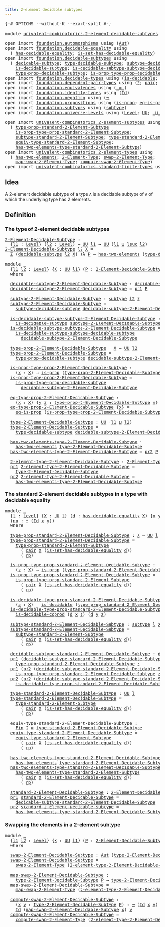 ```yaml
---
title: 2-element decidable subtypes
---
```


<pre class="Agda"><a id="54" class="Symbol">{-#</a> <a id="58" class="Keyword">OPTIONS</a> <a id="66" class="Pragma">--without-K</a> <a id="78" class="Pragma">--exact-split</a> <a id="92" class="Symbol">#-}</a>

<a id="97" class="Keyword">module</a> <a id="104" href="univalent-combinatorics.2-element-decidable-subtypes.html" class="Module">univalent-combinatorics.2-element-decidable-subtypes</a> <a id="157" class="Keyword">where</a>

<a id="164" class="Keyword">open</a> <a id="169" class="Keyword">import</a> <a id="176" href="foundation.automorphisms.html" class="Module">foundation.automorphisms</a> <a id="201" class="Keyword">using</a> <a id="207" class="Symbol">(</a><a id="208" href="foundation.automorphisms.html#1210" class="Function">Aut</a><a id="211" class="Symbol">)</a>
<a id="213" class="Keyword">open</a> <a id="218" class="Keyword">import</a> <a id="225" href="foundation.decidable-equality.html" class="Module">foundation.decidable-equality</a> <a id="255" class="Keyword">using</a>
  <a id="263" class="Symbol">(</a> <a id="265" href="foundation.decidable-equality.html#1785" class="Function">has-decidable-equality</a><a id="287" class="Symbol">;</a> <a id="289" href="foundation.decidable-equality.html#6960" class="Function">is-set-has-decidable-equality</a><a id="318" class="Symbol">)</a>
<a id="320" class="Keyword">open</a> <a id="325" class="Keyword">import</a> <a id="332" href="foundation.decidable-subtypes.html" class="Module">foundation.decidable-subtypes</a> <a id="362" class="Keyword">using</a>
  <a id="370" class="Symbol">(</a> <a id="372" href="foundation.decidable-subtypes.html#857" class="Function">decidable-subtype</a><a id="389" class="Symbol">;</a> <a id="391" href="foundation.decidable-subtypes.html#1756" class="Function">type-decidable-subtype</a><a id="413" class="Symbol">;</a> <a id="415" href="foundation.decidable-subtypes.html#1123" class="Function">subtype-decidable-subtype</a><a id="440" class="Symbol">;</a>
    <a id="446" href="foundation.decidable-subtypes.html#701" class="Function">is-decidable-subtype</a><a id="466" class="Symbol">;</a> <a id="468" href="foundation.decidable-subtypes.html#1225" class="Function">is-decidable-subtype-subtype-decidable-subtype</a><a id="514" class="Symbol">;</a>
    <a id="520" href="foundation.decidable-subtypes.html#1424" class="Function">type-prop-decidable-subtype</a><a id="547" class="Symbol">;</a> <a id="549" href="foundation.decidable-subtypes.html#1527" class="Function">is-prop-type-prop-decidable-subtype</a><a id="584" class="Symbol">)</a>
<a id="586" class="Keyword">open</a> <a id="591" class="Keyword">import</a> <a id="598" href="foundation.decidable-types.html" class="Module">foundation.decidable-types</a> <a id="625" class="Keyword">using</a> <a id="631" class="Symbol">(</a><a id="632" href="foundation.decidable-types.html#1828" class="Function">is-decidable</a><a id="644" class="Symbol">;</a> <a id="646" href="foundation.decidable-types.html#3367" class="Function">is-decidable-coprod</a><a id="665" class="Symbol">)</a>
<a id="667" class="Keyword">open</a> <a id="672" class="Keyword">import</a> <a id="679" href="foundation.dependent-pair-types.html" class="Module">foundation.dependent-pair-types</a> <a id="711" class="Keyword">using</a> <a id="717" class="Symbol">(</a><a id="718" href="foundation-core.dependent-pair-types.html#502" class="Record">Σ</a><a id="719" class="Symbol">;</a> <a id="721" href="foundation-core.dependent-pair-types.html#575" class="InductiveConstructor">pair</a><a id="725" class="Symbol">;</a> <a id="727" href="foundation-core.dependent-pair-types.html#592" class="Field">pr1</a><a id="730" class="Symbol">;</a> <a id="732" href="foundation-core.dependent-pair-types.html#604" class="Field">pr2</a><a id="735" class="Symbol">)</a>
<a id="737" class="Keyword">open</a> <a id="742" class="Keyword">import</a> <a id="749" href="foundation.equivalences.html" class="Module">foundation.equivalences</a> <a id="773" class="Keyword">using</a> <a id="779" class="Symbol">(</a><a id="780" href="foundation-core.equivalences.html#1607" class="Function Operator">_≃_</a><a id="783" class="Symbol">)</a>
<a id="785" class="Keyword">open</a> <a id="790" class="Keyword">import</a> <a id="797" href="foundation.identity-types.html" class="Module">foundation.identity-types</a> <a id="823" class="Keyword">using</a> <a id="829" class="Symbol">(</a><a id="830" href="foundation-core.identity-types.html#641" class="Datatype">Id</a><a id="832" class="Symbol">)</a>
<a id="834" class="Keyword">open</a> <a id="839" class="Keyword">import</a> <a id="846" href="foundation.negation.html" class="Module">foundation.negation</a> <a id="866" class="Keyword">using</a> <a id="872" class="Symbol">(</a><a id="873" href="foundation-core.negation.html#452" class="Function">¬</a><a id="874" class="Symbol">)</a>
<a id="876" class="Keyword">open</a> <a id="881" class="Keyword">import</a> <a id="888" href="foundation.propositions.html" class="Module">foundation.propositions</a> <a id="912" class="Keyword">using</a> <a id="918" class="Symbol">(</a><a id="919" href="foundation-core.propositions.html#1246" class="Function">is-prop</a><a id="926" class="Symbol">;</a> <a id="928" href="foundation-core.propositions.html#2649" class="Function">eq-is-prop</a><a id="938" class="Symbol">)</a>
<a id="940" class="Keyword">open</a> <a id="945" class="Keyword">import</a> <a id="952" href="foundation.subtypes.html" class="Module">foundation.subtypes</a> <a id="972" class="Keyword">using</a> <a id="978" class="Symbol">(</a><a id="979" href="foundation-core.subtypes.html#1998" class="Function">subtype</a><a id="986" class="Symbol">)</a>
<a id="988" class="Keyword">open</a> <a id="993" class="Keyword">import</a> <a id="1000" href="foundation.universe-levels.html" class="Module">foundation.universe-levels</a> <a id="1027" class="Keyword">using</a> <a id="1033" class="Symbol">(</a><a id="1034" href="Agda.Primitive.html#597" class="Postulate">Level</a><a id="1039" class="Symbol">;</a> <a id="1041" href="foundation-core.universe-levels.html#222" class="Primitive">UU</a><a id="1043" class="Symbol">;</a> <a id="1045" href="Agda.Primitive.html#810" class="Primitive Operator">_⊔_</a><a id="1048" class="Symbol">;</a> <a id="1050" href="Agda.Primitive.html#780" class="Primitive">lsuc</a><a id="1054" class="Symbol">)</a>

<a id="1057" class="Keyword">open</a> <a id="1062" class="Keyword">import</a> <a id="1069" href="univalent-combinatorics.2-element-subtypes.html" class="Module">univalent-combinatorics.2-element-subtypes</a> <a id="1112" class="Keyword">using</a>
  <a id="1120" class="Symbol">(</a> <a id="1122" href="univalent-combinatorics.2-element-subtypes.html#3229" class="Function">type-prop-standard-2-Element-Subtype</a><a id="1158" class="Symbol">;</a>
    <a id="1164" href="univalent-combinatorics.2-element-subtypes.html#3357" class="Function">is-prop-type-prop-standard-2-Element-Subtype</a><a id="1208" class="Symbol">;</a>
    <a id="1214" href="univalent-combinatorics.2-element-subtypes.html#3643" class="Function">subtype-standard-2-Element-Subtype</a><a id="1248" class="Symbol">;</a> <a id="1250" href="univalent-combinatorics.2-element-subtypes.html#3894" class="Function">type-standard-2-Element-Subtype</a><a id="1281" class="Symbol">;</a>
    <a id="1287" href="univalent-combinatorics.2-element-subtypes.html#4024" class="Function">equiv-type-standard-2-Element-Subtype</a><a id="1324" class="Symbol">;</a>
    <a id="1330" href="univalent-combinatorics.2-element-subtypes.html#4425" class="Function">has-two-elements-type-standard-2-Element-Subtype</a><a id="1378" class="Symbol">)</a>
<a id="1380" class="Keyword">open</a> <a id="1385" class="Keyword">import</a> <a id="1392" href="univalent-combinatorics.2-element-types.html" class="Module">univalent-combinatorics.2-element-types</a> <a id="1432" class="Keyword">using</a>
  <a id="1440" class="Symbol">(</a> <a id="1442" href="univalent-combinatorics.2-element-types.html#4358" class="Function">has-two-elements</a><a id="1458" class="Symbol">;</a> <a id="1460" href="univalent-combinatorics.2-element-types.html#4693" class="Function">2-Element-Type</a><a id="1474" class="Symbol">;</a> <a id="1476" href="univalent-combinatorics.2-element-types.html#20429" class="Function">swap-2-Element-Type</a><a id="1495" class="Symbol">;</a>
    <a id="1501" href="univalent-combinatorics.2-element-types.html#20670" class="Function">map-swap-2-Element-Type</a><a id="1524" class="Symbol">;</a> <a id="1526" href="univalent-combinatorics.2-element-types.html#21430" class="Function">compute-swap-2-Element-Type</a><a id="1553" class="Symbol">)</a>
<a id="1555" class="Keyword">open</a> <a id="1560" class="Keyword">import</a> <a id="1567" href="univalent-combinatorics.standard-finite-types.html" class="Module">univalent-combinatorics.standard-finite-types</a> <a id="1613" class="Keyword">using</a> <a id="1619" class="Symbol">(</a><a id="1620" href="univalent-combinatorics.standard-finite-types.html#2085" class="Function">Fin</a><a id="1623" class="Symbol">)</a>
</pre>
## Idea

A 2-element decidable subtype of a type `A` is a decidable subtype of `A` of which the underlying type has 2 elements.

## Definition

### The type of 2-element decidable subtypes

<pre class="Agda"><a id="2-Element-Decidable-Subtype"></a><a id="1828" href="univalent-combinatorics.2-element-decidable-subtypes.html#1828" class="Function">2-Element-Decidable-Subtype</a> <a id="1856" class="Symbol">:</a>
  <a id="1860" class="Symbol">{</a><a id="1861" href="univalent-combinatorics.2-element-decidable-subtypes.html#1861" class="Bound">l1</a> <a id="1864" class="Symbol">:</a> <a id="1866" href="Agda.Primitive.html#597" class="Postulate">Level</a><a id="1871" class="Symbol">}</a> <a id="1873" class="Symbol">(</a><a id="1874" href="univalent-combinatorics.2-element-decidable-subtypes.html#1874" class="Bound">l2</a> <a id="1877" class="Symbol">:</a> <a id="1879" href="Agda.Primitive.html#597" class="Postulate">Level</a><a id="1884" class="Symbol">)</a> <a id="1886" class="Symbol">→</a> <a id="1888" href="foundation-core.universe-levels.html#222" class="Primitive">UU</a> <a id="1891" href="univalent-combinatorics.2-element-decidable-subtypes.html#1861" class="Bound">l1</a> <a id="1894" class="Symbol">→</a> <a id="1896" href="foundation-core.universe-levels.html#222" class="Primitive">UU</a> <a id="1899" class="Symbol">(</a><a id="1900" href="univalent-combinatorics.2-element-decidable-subtypes.html#1861" class="Bound">l1</a> <a id="1903" href="Agda.Primitive.html#810" class="Primitive Operator">⊔</a> <a id="1905" href="Agda.Primitive.html#780" class="Primitive">lsuc</a> <a id="1910" href="univalent-combinatorics.2-element-decidable-subtypes.html#1874" class="Bound">l2</a><a id="1912" class="Symbol">)</a>
<a id="1914" href="univalent-combinatorics.2-element-decidable-subtypes.html#1828" class="Function">2-Element-Decidable-Subtype</a> <a id="1942" href="univalent-combinatorics.2-element-decidable-subtypes.html#1942" class="Bound">l2</a> <a id="1945" href="univalent-combinatorics.2-element-decidable-subtypes.html#1945" class="Bound">X</a> <a id="1947" class="Symbol">=</a>
  <a id="1951" href="foundation-core.dependent-pair-types.html#502" class="Record">Σ</a> <a id="1953" class="Symbol">(</a><a id="1954" href="foundation.decidable-subtypes.html#857" class="Function">decidable-subtype</a> <a id="1972" href="univalent-combinatorics.2-element-decidable-subtypes.html#1942" class="Bound">l2</a> <a id="1975" href="univalent-combinatorics.2-element-decidable-subtypes.html#1945" class="Bound">X</a><a id="1976" class="Symbol">)</a> <a id="1978" class="Symbol">(λ</a> <a id="1981" href="univalent-combinatorics.2-element-decidable-subtypes.html#1981" class="Bound">P</a> <a id="1983" class="Symbol">→</a> <a id="1985" href="univalent-combinatorics.2-element-types.html#4358" class="Function">has-two-elements</a> <a id="2002" class="Symbol">(</a><a id="2003" href="foundation.decidable-subtypes.html#1756" class="Function">type-decidable-subtype</a> <a id="2026" href="univalent-combinatorics.2-element-decidable-subtypes.html#1981" class="Bound">P</a><a id="2027" class="Symbol">))</a>

<a id="2031" class="Keyword">module</a> <a id="2038" href="univalent-combinatorics.2-element-decidable-subtypes.html#2038" class="Module">_</a>
  <a id="2042" class="Symbol">{</a><a id="2043" href="univalent-combinatorics.2-element-decidable-subtypes.html#2043" class="Bound">l1</a> <a id="2046" href="univalent-combinatorics.2-element-decidable-subtypes.html#2046" class="Bound">l2</a> <a id="2049" class="Symbol">:</a> <a id="2051" href="Agda.Primitive.html#597" class="Postulate">Level</a><a id="2056" class="Symbol">}</a> <a id="2058" class="Symbol">{</a><a id="2059" href="univalent-combinatorics.2-element-decidable-subtypes.html#2059" class="Bound">X</a> <a id="2061" class="Symbol">:</a> <a id="2063" href="foundation-core.universe-levels.html#222" class="Primitive">UU</a> <a id="2066" href="univalent-combinatorics.2-element-decidable-subtypes.html#2043" class="Bound">l1</a><a id="2068" class="Symbol">}</a> <a id="2070" class="Symbol">(</a><a id="2071" href="univalent-combinatorics.2-element-decidable-subtypes.html#2071" class="Bound">P</a> <a id="2073" class="Symbol">:</a> <a id="2075" href="univalent-combinatorics.2-element-decidable-subtypes.html#1828" class="Function">2-Element-Decidable-Subtype</a> <a id="2103" href="univalent-combinatorics.2-element-decidable-subtypes.html#2046" class="Bound">l2</a> <a id="2106" href="univalent-combinatorics.2-element-decidable-subtypes.html#2059" class="Bound">X</a><a id="2107" class="Symbol">)</a>
  <a id="2111" class="Keyword">where</a>
  
  <a id="2122" href="univalent-combinatorics.2-element-decidable-subtypes.html#2122" class="Function">decidable-subtype-2-Element-Decidable-Subtype</a> <a id="2168" class="Symbol">:</a> <a id="2170" href="foundation.decidable-subtypes.html#857" class="Function">decidable-subtype</a> <a id="2188" href="univalent-combinatorics.2-element-decidable-subtypes.html#2046" class="Bound">l2</a> <a id="2191" href="univalent-combinatorics.2-element-decidable-subtypes.html#2059" class="Bound">X</a>
  <a id="2195" href="univalent-combinatorics.2-element-decidable-subtypes.html#2122" class="Function">decidable-subtype-2-Element-Decidable-Subtype</a> <a id="2241" class="Symbol">=</a> <a id="2243" href="foundation-core.dependent-pair-types.html#592" class="Field">pr1</a> <a id="2247" href="univalent-combinatorics.2-element-decidable-subtypes.html#2071" class="Bound">P</a>

  <a id="2252" href="univalent-combinatorics.2-element-decidable-subtypes.html#2252" class="Function">subtype-2-Element-Decidable-Subtype</a> <a id="2288" class="Symbol">:</a> <a id="2290" href="foundation-core.subtypes.html#1998" class="Function">subtype</a> <a id="2298" href="univalent-combinatorics.2-element-decidable-subtypes.html#2046" class="Bound">l2</a> <a id="2301" href="univalent-combinatorics.2-element-decidable-subtypes.html#2059" class="Bound">X</a>
  <a id="2305" href="univalent-combinatorics.2-element-decidable-subtypes.html#2252" class="Function">subtype-2-Element-Decidable-Subtype</a> <a id="2341" class="Symbol">=</a>
    <a id="2347" href="foundation.decidable-subtypes.html#1123" class="Function">subtype-decidable-subtype</a> <a id="2373" href="univalent-combinatorics.2-element-decidable-subtypes.html#2122" class="Function">decidable-subtype-2-Element-Decidable-Subtype</a>

  <a id="2422" href="univalent-combinatorics.2-element-decidable-subtypes.html#2422" class="Function">is-decidable-subtype-subtype-2-Element-Decidable-Subtype</a> <a id="2479" class="Symbol">:</a>
    <a id="2485" href="foundation.decidable-subtypes.html#701" class="Function">is-decidable-subtype</a> <a id="2506" href="univalent-combinatorics.2-element-decidable-subtypes.html#2252" class="Function">subtype-2-Element-Decidable-Subtype</a>
  <a id="2544" href="univalent-combinatorics.2-element-decidable-subtypes.html#2422" class="Function">is-decidable-subtype-subtype-2-Element-Decidable-Subtype</a> <a id="2601" class="Symbol">=</a>
    <a id="2607" href="foundation.decidable-subtypes.html#1225" class="Function">is-decidable-subtype-subtype-decidable-subtype</a>
      <a id="2660" href="univalent-combinatorics.2-element-decidable-subtypes.html#2122" class="Function">decidable-subtype-2-Element-Decidable-Subtype</a>

  <a id="2709" href="univalent-combinatorics.2-element-decidable-subtypes.html#2709" class="Function">type-prop-2-Element-Decidable-Subtype</a> <a id="2747" class="Symbol">:</a> <a id="2749" href="univalent-combinatorics.2-element-decidable-subtypes.html#2059" class="Bound">X</a> <a id="2751" class="Symbol">→</a> <a id="2753" href="foundation-core.universe-levels.html#222" class="Primitive">UU</a> <a id="2756" href="univalent-combinatorics.2-element-decidable-subtypes.html#2046" class="Bound">l2</a>
  <a id="2761" href="univalent-combinatorics.2-element-decidable-subtypes.html#2709" class="Function">type-prop-2-Element-Decidable-Subtype</a> <a id="2799" class="Symbol">=</a>
    <a id="2805" href="foundation.decidable-subtypes.html#1424" class="Function">type-prop-decidable-subtype</a> <a id="2833" href="univalent-combinatorics.2-element-decidable-subtypes.html#2122" class="Function">decidable-subtype-2-Element-Decidable-Subtype</a>

  <a id="2882" href="univalent-combinatorics.2-element-decidable-subtypes.html#2882" class="Function">is-prop-type-prop-2-Element-Decidable-Subtype</a> <a id="2928" class="Symbol">:</a>
    <a id="2934" class="Symbol">(</a><a id="2935" href="univalent-combinatorics.2-element-decidable-subtypes.html#2935" class="Bound">x</a> <a id="2937" class="Symbol">:</a> <a id="2939" href="univalent-combinatorics.2-element-decidable-subtypes.html#2059" class="Bound">X</a><a id="2940" class="Symbol">)</a> <a id="2942" class="Symbol">→</a> <a id="2944" href="foundation-core.propositions.html#1246" class="Function">is-prop</a> <a id="2952" class="Symbol">(</a><a id="2953" href="univalent-combinatorics.2-element-decidable-subtypes.html#2709" class="Function">type-prop-2-Element-Decidable-Subtype</a> <a id="2991" href="univalent-combinatorics.2-element-decidable-subtypes.html#2935" class="Bound">x</a><a id="2992" class="Symbol">)</a>
  <a id="2996" href="univalent-combinatorics.2-element-decidable-subtypes.html#2882" class="Function">is-prop-type-prop-2-Element-Decidable-Subtype</a> <a id="3042" class="Symbol">=</a>
    <a id="3048" href="foundation.decidable-subtypes.html#1527" class="Function">is-prop-type-prop-decidable-subtype</a>
      <a id="3090" href="univalent-combinatorics.2-element-decidable-subtypes.html#2122" class="Function">decidable-subtype-2-Element-Decidable-Subtype</a>

  <a id="3139" href="univalent-combinatorics.2-element-decidable-subtypes.html#3139" class="Function">eq-type-prop-2-Element-Decidable-Subtype</a> <a id="3180" class="Symbol">:</a>
    <a id="3186" class="Symbol">{</a><a id="3187" href="univalent-combinatorics.2-element-decidable-subtypes.html#3187" class="Bound">x</a> <a id="3189" class="Symbol">:</a> <a id="3191" href="univalent-combinatorics.2-element-decidable-subtypes.html#2059" class="Bound">X</a><a id="3192" class="Symbol">}</a> <a id="3194" class="Symbol">{</a><a id="3195" href="univalent-combinatorics.2-element-decidable-subtypes.html#3195" class="Bound">y</a> <a id="3197" href="univalent-combinatorics.2-element-decidable-subtypes.html#3197" class="Bound">z</a> <a id="3199" class="Symbol">:</a> <a id="3201" href="univalent-combinatorics.2-element-decidable-subtypes.html#2709" class="Function">type-prop-2-Element-Decidable-Subtype</a> <a id="3239" href="univalent-combinatorics.2-element-decidable-subtypes.html#3187" class="Bound">x</a><a id="3240" class="Symbol">}</a> <a id="3242" class="Symbol">→</a> <a id="3244" href="foundation-core.identity-types.html#641" class="Datatype">Id</a> <a id="3247" href="univalent-combinatorics.2-element-decidable-subtypes.html#3195" class="Bound">y</a> <a id="3249" href="univalent-combinatorics.2-element-decidable-subtypes.html#3197" class="Bound">z</a>
  <a id="3253" href="univalent-combinatorics.2-element-decidable-subtypes.html#3139" class="Function">eq-type-prop-2-Element-Decidable-Subtype</a> <a id="3294" class="Symbol">{</a><a id="3295" href="univalent-combinatorics.2-element-decidable-subtypes.html#3295" class="Bound">x</a><a id="3296" class="Symbol">}</a> <a id="3298" class="Symbol">=</a>
    <a id="3304" href="foundation-core.propositions.html#2649" class="Function">eq-is-prop</a> <a id="3315" class="Symbol">(</a><a id="3316" href="univalent-combinatorics.2-element-decidable-subtypes.html#2882" class="Function">is-prop-type-prop-2-Element-Decidable-Subtype</a> <a id="3362" href="univalent-combinatorics.2-element-decidable-subtypes.html#3295" class="Bound">x</a><a id="3363" class="Symbol">)</a>
      
  <a id="3374" href="univalent-combinatorics.2-element-decidable-subtypes.html#3374" class="Function">type-2-Element-Decidable-Subtype</a> <a id="3407" class="Symbol">:</a> <a id="3409" href="foundation-core.universe-levels.html#222" class="Primitive">UU</a> <a id="3412" class="Symbol">(</a><a id="3413" href="univalent-combinatorics.2-element-decidable-subtypes.html#2043" class="Bound">l1</a> <a id="3416" href="Agda.Primitive.html#810" class="Primitive Operator">⊔</a> <a id="3418" href="univalent-combinatorics.2-element-decidable-subtypes.html#2046" class="Bound">l2</a><a id="3420" class="Symbol">)</a>
  <a id="3424" href="univalent-combinatorics.2-element-decidable-subtypes.html#3374" class="Function">type-2-Element-Decidable-Subtype</a> <a id="3457" class="Symbol">=</a>
    <a id="3463" href="foundation.decidable-subtypes.html#1756" class="Function">type-decidable-subtype</a> <a id="3486" href="univalent-combinatorics.2-element-decidable-subtypes.html#2122" class="Function">decidable-subtype-2-Element-Decidable-Subtype</a>

  <a id="3535" href="univalent-combinatorics.2-element-decidable-subtypes.html#3535" class="Function">has-two-elements-type-2-Element-Decidable-Subtype</a> <a id="3585" class="Symbol">:</a>
    <a id="3591" href="univalent-combinatorics.2-element-types.html#4358" class="Function">has-two-elements</a> <a id="3608" href="univalent-combinatorics.2-element-decidable-subtypes.html#3374" class="Function">type-2-Element-Decidable-Subtype</a>
  <a id="3643" href="univalent-combinatorics.2-element-decidable-subtypes.html#3535" class="Function">has-two-elements-type-2-Element-Decidable-Subtype</a> <a id="3693" class="Symbol">=</a> <a id="3695" href="foundation-core.dependent-pair-types.html#604" class="Field">pr2</a> <a id="3699" href="univalent-combinatorics.2-element-decidable-subtypes.html#2071" class="Bound">P</a>

  <a id="3704" href="univalent-combinatorics.2-element-decidable-subtypes.html#3704" class="Function">2-element-type-2-Element-Decidable-Subtype</a> <a id="3747" class="Symbol">:</a> <a id="3749" href="univalent-combinatorics.2-element-types.html#4693" class="Function">2-Element-Type</a> <a id="3764" class="Symbol">(</a><a id="3765" href="univalent-combinatorics.2-element-decidable-subtypes.html#2043" class="Bound">l1</a> <a id="3768" href="Agda.Primitive.html#810" class="Primitive Operator">⊔</a> <a id="3770" href="univalent-combinatorics.2-element-decidable-subtypes.html#2046" class="Bound">l2</a><a id="3772" class="Symbol">)</a>
  <a id="3776" href="foundation-core.dependent-pair-types.html#592" class="Field">pr1</a> <a id="3780" href="univalent-combinatorics.2-element-decidable-subtypes.html#3704" class="Function">2-element-type-2-Element-Decidable-Subtype</a> <a id="3823" class="Symbol">=</a>
    <a id="3829" href="univalent-combinatorics.2-element-decidable-subtypes.html#3374" class="Function">type-2-Element-Decidable-Subtype</a>
  <a id="3864" href="foundation-core.dependent-pair-types.html#604" class="Field">pr2</a> <a id="3868" href="univalent-combinatorics.2-element-decidable-subtypes.html#3704" class="Function">2-element-type-2-Element-Decidable-Subtype</a> <a id="3911" class="Symbol">=</a>
    <a id="3917" href="univalent-combinatorics.2-element-decidable-subtypes.html#3535" class="Function">has-two-elements-type-2-Element-Decidable-Subtype</a>
</pre>
### The standard 2-element decidable subtypes in a type with decidable equality

<pre class="Agda"><a id="4061" class="Keyword">module</a> <a id="4068" href="univalent-combinatorics.2-element-decidable-subtypes.html#4068" class="Module">_</a>
  <a id="4072" class="Symbol">{</a><a id="4073" href="univalent-combinatorics.2-element-decidable-subtypes.html#4073" class="Bound">l</a> <a id="4075" class="Symbol">:</a> <a id="4077" href="Agda.Primitive.html#597" class="Postulate">Level</a><a id="4082" class="Symbol">}</a> <a id="4084" class="Symbol">{</a><a id="4085" href="univalent-combinatorics.2-element-decidable-subtypes.html#4085" class="Bound">X</a> <a id="4087" class="Symbol">:</a> <a id="4089" href="foundation-core.universe-levels.html#222" class="Primitive">UU</a> <a id="4092" href="univalent-combinatorics.2-element-decidable-subtypes.html#4073" class="Bound">l</a><a id="4093" class="Symbol">}</a> <a id="4095" class="Symbol">(</a><a id="4096" href="univalent-combinatorics.2-element-decidable-subtypes.html#4096" class="Bound">d</a> <a id="4098" class="Symbol">:</a> <a id="4100" href="foundation.decidable-equality.html#1785" class="Function">has-decidable-equality</a> <a id="4123" href="univalent-combinatorics.2-element-decidable-subtypes.html#4085" class="Bound">X</a><a id="4124" class="Symbol">)</a> <a id="4126" class="Symbol">{</a><a id="4127" href="univalent-combinatorics.2-element-decidable-subtypes.html#4127" class="Bound">x</a> <a id="4129" href="univalent-combinatorics.2-element-decidable-subtypes.html#4129" class="Bound">y</a> <a id="4131" class="Symbol">:</a> <a id="4133" href="univalent-combinatorics.2-element-decidable-subtypes.html#4085" class="Bound">X</a><a id="4134" class="Symbol">}</a>
  <a id="4138" class="Symbol">(</a><a id="4139" href="univalent-combinatorics.2-element-decidable-subtypes.html#4139" class="Bound">np</a> <a id="4142" class="Symbol">:</a> <a id="4144" href="foundation-core.negation.html#452" class="Function">¬</a> <a id="4146" class="Symbol">(</a><a id="4147" href="foundation-core.identity-types.html#641" class="Datatype">Id</a> <a id="4150" href="univalent-combinatorics.2-element-decidable-subtypes.html#4127" class="Bound">x</a> <a id="4152" href="univalent-combinatorics.2-element-decidable-subtypes.html#4129" class="Bound">y</a><a id="4153" class="Symbol">))</a>
  <a id="4158" class="Keyword">where</a>

  <a id="4167" href="univalent-combinatorics.2-element-decidable-subtypes.html#4167" class="Function">type-prop-standard-2-Element-Decidable-Subtype</a> <a id="4214" class="Symbol">:</a> <a id="4216" href="univalent-combinatorics.2-element-decidable-subtypes.html#4085" class="Bound">X</a> <a id="4218" class="Symbol">→</a> <a id="4220" href="foundation-core.universe-levels.html#222" class="Primitive">UU</a> <a id="4223" href="univalent-combinatorics.2-element-decidable-subtypes.html#4073" class="Bound">l</a>
  <a id="4227" href="univalent-combinatorics.2-element-decidable-subtypes.html#4167" class="Function">type-prop-standard-2-Element-Decidable-Subtype</a> <a id="4274" class="Symbol">=</a>
    <a id="4280" href="univalent-combinatorics.2-element-subtypes.html#3229" class="Function">type-prop-standard-2-Element-Subtype</a>
      <a id="4323" class="Symbol">(</a> <a id="4325" href="foundation-core.dependent-pair-types.html#575" class="InductiveConstructor">pair</a> <a id="4330" href="univalent-combinatorics.2-element-decidable-subtypes.html#4085" class="Bound">X</a> <a id="4332" class="Symbol">(</a><a id="4333" href="foundation.decidable-equality.html#6960" class="Function">is-set-has-decidable-equality</a> <a id="4363" href="univalent-combinatorics.2-element-decidable-subtypes.html#4096" class="Bound">d</a><a id="4364" class="Symbol">))</a>
      <a id="4373" class="Symbol">(</a> <a id="4375" href="univalent-combinatorics.2-element-decidable-subtypes.html#4139" class="Bound">np</a><a id="4377" class="Symbol">)</a>

  <a id="4382" href="univalent-combinatorics.2-element-decidable-subtypes.html#4382" class="Function">is-prop-type-prop-standard-2-Element-Decidable-Subtype</a> <a id="4437" class="Symbol">:</a>
    <a id="4443" class="Symbol">(</a><a id="4444" href="univalent-combinatorics.2-element-decidable-subtypes.html#4444" class="Bound">z</a> <a id="4446" class="Symbol">:</a> <a id="4448" href="univalent-combinatorics.2-element-decidable-subtypes.html#4085" class="Bound">X</a><a id="4449" class="Symbol">)</a> <a id="4451" class="Symbol">→</a> <a id="4453" href="foundation-core.propositions.html#1246" class="Function">is-prop</a> <a id="4461" class="Symbol">(</a><a id="4462" href="univalent-combinatorics.2-element-decidable-subtypes.html#4167" class="Function">type-prop-standard-2-Element-Decidable-Subtype</a> <a id="4509" href="univalent-combinatorics.2-element-decidable-subtypes.html#4444" class="Bound">z</a><a id="4510" class="Symbol">)</a>
  <a id="4514" href="univalent-combinatorics.2-element-decidable-subtypes.html#4382" class="Function">is-prop-type-prop-standard-2-Element-Decidable-Subtype</a> <a id="4569" class="Symbol">=</a>
    <a id="4575" href="univalent-combinatorics.2-element-subtypes.html#3357" class="Function">is-prop-type-prop-standard-2-Element-Subtype</a>
      <a id="4626" class="Symbol">(</a> <a id="4628" href="foundation-core.dependent-pair-types.html#575" class="InductiveConstructor">pair</a> <a id="4633" href="univalent-combinatorics.2-element-decidable-subtypes.html#4085" class="Bound">X</a> <a id="4635" class="Symbol">(</a><a id="4636" href="foundation.decidable-equality.html#6960" class="Function">is-set-has-decidable-equality</a> <a id="4666" href="univalent-combinatorics.2-element-decidable-subtypes.html#4096" class="Bound">d</a><a id="4667" class="Symbol">))</a>
      <a id="4676" class="Symbol">(</a> <a id="4678" href="univalent-combinatorics.2-element-decidable-subtypes.html#4139" class="Bound">np</a><a id="4680" class="Symbol">)</a>

  <a id="4685" href="univalent-combinatorics.2-element-decidable-subtypes.html#4685" class="Function">is-decidable-type-prop-standard-2-Element-Decidable-Subtype</a> <a id="4745" class="Symbol">:</a>
    <a id="4751" class="Symbol">(</a><a id="4752" href="univalent-combinatorics.2-element-decidable-subtypes.html#4752" class="Bound">z</a> <a id="4754" class="Symbol">:</a> <a id="4756" href="univalent-combinatorics.2-element-decidable-subtypes.html#4085" class="Bound">X</a><a id="4757" class="Symbol">)</a> <a id="4759" class="Symbol">→</a> <a id="4761" href="foundation.decidable-types.html#1828" class="Function">is-decidable</a> <a id="4774" class="Symbol">(</a><a id="4775" href="univalent-combinatorics.2-element-decidable-subtypes.html#4167" class="Function">type-prop-standard-2-Element-Decidable-Subtype</a> <a id="4822" href="univalent-combinatorics.2-element-decidable-subtypes.html#4752" class="Bound">z</a><a id="4823" class="Symbol">)</a>
  <a id="4827" href="univalent-combinatorics.2-element-decidable-subtypes.html#4685" class="Function">is-decidable-type-prop-standard-2-Element-Decidable-Subtype</a> <a id="4887" href="univalent-combinatorics.2-element-decidable-subtypes.html#4887" class="Bound">z</a> <a id="4889" class="Symbol">=</a>
    <a id="4895" href="foundation.decidable-types.html#3367" class="Function">is-decidable-coprod</a> <a id="4915" class="Symbol">(</a><a id="4916" href="univalent-combinatorics.2-element-decidable-subtypes.html#4096" class="Bound">d</a> <a id="4918" href="univalent-combinatorics.2-element-decidable-subtypes.html#4127" class="Bound">x</a> <a id="4920" href="univalent-combinatorics.2-element-decidable-subtypes.html#4887" class="Bound">z</a><a id="4921" class="Symbol">)</a> <a id="4923" class="Symbol">(</a><a id="4924" href="univalent-combinatorics.2-element-decidable-subtypes.html#4096" class="Bound">d</a> <a id="4926" href="univalent-combinatorics.2-element-decidable-subtypes.html#4129" class="Bound">y</a> <a id="4928" href="univalent-combinatorics.2-element-decidable-subtypes.html#4887" class="Bound">z</a><a id="4929" class="Symbol">)</a>

  <a id="4934" href="univalent-combinatorics.2-element-decidable-subtypes.html#4934" class="Function">subtype-standard-2-Element-Decidable-Subtype</a> <a id="4979" class="Symbol">:</a> <a id="4981" href="foundation-core.subtypes.html#1998" class="Function">subtype</a> <a id="4989" href="univalent-combinatorics.2-element-decidable-subtypes.html#4073" class="Bound">l</a> <a id="4991" href="univalent-combinatorics.2-element-decidable-subtypes.html#4085" class="Bound">X</a>
  <a id="4995" href="univalent-combinatorics.2-element-decidable-subtypes.html#4934" class="Function">subtype-standard-2-Element-Decidable-Subtype</a> <a id="5040" class="Symbol">=</a>
    <a id="5046" href="univalent-combinatorics.2-element-subtypes.html#3643" class="Function">subtype-standard-2-Element-Subtype</a>
      <a id="5087" class="Symbol">(</a> <a id="5089" href="foundation-core.dependent-pair-types.html#575" class="InductiveConstructor">pair</a> <a id="5094" href="univalent-combinatorics.2-element-decidable-subtypes.html#4085" class="Bound">X</a> <a id="5096" class="Symbol">(</a><a id="5097" href="foundation.decidable-equality.html#6960" class="Function">is-set-has-decidable-equality</a> <a id="5127" href="univalent-combinatorics.2-element-decidable-subtypes.html#4096" class="Bound">d</a><a id="5128" class="Symbol">))</a>
      <a id="5137" class="Symbol">(</a> <a id="5139" href="univalent-combinatorics.2-element-decidable-subtypes.html#4139" class="Bound">np</a><a id="5141" class="Symbol">)</a>
      
  <a id="5152" href="univalent-combinatorics.2-element-decidable-subtypes.html#5152" class="Function">decidable-subtype-standard-2-Element-Decidable-Subtype</a> <a id="5207" class="Symbol">:</a> <a id="5209" href="foundation.decidable-subtypes.html#857" class="Function">decidable-subtype</a> <a id="5227" href="univalent-combinatorics.2-element-decidable-subtypes.html#4073" class="Bound">l</a> <a id="5229" href="univalent-combinatorics.2-element-decidable-subtypes.html#4085" class="Bound">X</a>
  <a id="5233" href="foundation-core.dependent-pair-types.html#592" class="Field">pr1</a> <a id="5237" class="Symbol">(</a><a id="5238" href="univalent-combinatorics.2-element-decidable-subtypes.html#5152" class="Function">decidable-subtype-standard-2-Element-Decidable-Subtype</a> <a id="5293" href="univalent-combinatorics.2-element-decidable-subtypes.html#5293" class="Bound">z</a><a id="5294" class="Symbol">)</a> <a id="5296" class="Symbol">=</a>
    <a id="5302" href="univalent-combinatorics.2-element-decidable-subtypes.html#4167" class="Function">type-prop-standard-2-Element-Decidable-Subtype</a> <a id="5349" href="univalent-combinatorics.2-element-decidable-subtypes.html#5293" class="Bound">z</a>
  <a id="5353" href="foundation-core.dependent-pair-types.html#592" class="Field">pr1</a> <a id="5357" class="Symbol">(</a><a id="5358" href="foundation-core.dependent-pair-types.html#604" class="Field">pr2</a> <a id="5362" class="Symbol">(</a><a id="5363" href="univalent-combinatorics.2-element-decidable-subtypes.html#5152" class="Function">decidable-subtype-standard-2-Element-Decidable-Subtype</a> <a id="5418" href="univalent-combinatorics.2-element-decidable-subtypes.html#5418" class="Bound">z</a><a id="5419" class="Symbol">))</a> <a id="5422" class="Symbol">=</a>
    <a id="5428" href="univalent-combinatorics.2-element-decidable-subtypes.html#4382" class="Function">is-prop-type-prop-standard-2-Element-Decidable-Subtype</a> <a id="5483" href="univalent-combinatorics.2-element-decidable-subtypes.html#5418" class="Bound">z</a>
  <a id="5487" href="foundation-core.dependent-pair-types.html#604" class="Field">pr2</a> <a id="5491" class="Symbol">(</a><a id="5492" href="foundation-core.dependent-pair-types.html#604" class="Field">pr2</a> <a id="5496" class="Symbol">(</a><a id="5497" href="univalent-combinatorics.2-element-decidable-subtypes.html#5152" class="Function">decidable-subtype-standard-2-Element-Decidable-Subtype</a> <a id="5552" href="univalent-combinatorics.2-element-decidable-subtypes.html#5552" class="Bound">z</a><a id="5553" class="Symbol">))</a> <a id="5556" class="Symbol">=</a>
    <a id="5562" href="univalent-combinatorics.2-element-decidable-subtypes.html#4685" class="Function">is-decidable-type-prop-standard-2-Element-Decidable-Subtype</a> <a id="5622" href="univalent-combinatorics.2-element-decidable-subtypes.html#5552" class="Bound">z</a>

  <a id="5627" href="univalent-combinatorics.2-element-decidable-subtypes.html#5627" class="Function">type-standard-2-Element-Decidable-Subtype</a> <a id="5669" class="Symbol">:</a> <a id="5671" href="foundation-core.universe-levels.html#222" class="Primitive">UU</a> <a id="5674" href="univalent-combinatorics.2-element-decidable-subtypes.html#4073" class="Bound">l</a>
  <a id="5678" href="univalent-combinatorics.2-element-decidable-subtypes.html#5627" class="Function">type-standard-2-Element-Decidable-Subtype</a> <a id="5720" class="Symbol">=</a>
    <a id="5726" href="univalent-combinatorics.2-element-subtypes.html#3894" class="Function">type-standard-2-Element-Subtype</a>
      <a id="5764" class="Symbol">(</a> <a id="5766" href="foundation-core.dependent-pair-types.html#575" class="InductiveConstructor">pair</a> <a id="5771" href="univalent-combinatorics.2-element-decidable-subtypes.html#4085" class="Bound">X</a> <a id="5773" class="Symbol">(</a><a id="5774" href="foundation.decidable-equality.html#6960" class="Function">is-set-has-decidable-equality</a> <a id="5804" href="univalent-combinatorics.2-element-decidable-subtypes.html#4096" class="Bound">d</a><a id="5805" class="Symbol">))</a>
      <a id="5814" class="Symbol">(</a> <a id="5816" href="univalent-combinatorics.2-element-decidable-subtypes.html#4139" class="Bound">np</a><a id="5818" class="Symbol">)</a>

  <a id="5823" href="univalent-combinatorics.2-element-decidable-subtypes.html#5823" class="Function">equiv-type-standard-2-Element-Decidable-Subtype</a> <a id="5871" class="Symbol">:</a>
    <a id="5877" href="univalent-combinatorics.standard-finite-types.html#2085" class="Function">Fin</a> <a id="5881" class="Number">2</a> <a id="5883" href="foundation-core.equivalences.html#1607" class="Function Operator">≃</a> <a id="5885" href="univalent-combinatorics.2-element-decidable-subtypes.html#5627" class="Function">type-standard-2-Element-Decidable-Subtype</a>
  <a id="5929" href="univalent-combinatorics.2-element-decidable-subtypes.html#5823" class="Function">equiv-type-standard-2-Element-Decidable-Subtype</a> <a id="5977" class="Symbol">=</a>
    <a id="5983" href="univalent-combinatorics.2-element-subtypes.html#4024" class="Function">equiv-type-standard-2-Element-Subtype</a>
      <a id="6027" class="Symbol">(</a> <a id="6029" href="foundation-core.dependent-pair-types.html#575" class="InductiveConstructor">pair</a> <a id="6034" href="univalent-combinatorics.2-element-decidable-subtypes.html#4085" class="Bound">X</a> <a id="6036" class="Symbol">(</a><a id="6037" href="foundation.decidable-equality.html#6960" class="Function">is-set-has-decidable-equality</a> <a id="6067" href="univalent-combinatorics.2-element-decidable-subtypes.html#4096" class="Bound">d</a><a id="6068" class="Symbol">))</a>
      <a id="6077" class="Symbol">(</a> <a id="6079" href="univalent-combinatorics.2-element-decidable-subtypes.html#4139" class="Bound">np</a><a id="6081" class="Symbol">)</a>

  <a id="6086" href="univalent-combinatorics.2-element-decidable-subtypes.html#6086" class="Function">has-two-elements-type-standard-2-Element-Decidable-Subtype</a> <a id="6145" class="Symbol">:</a>
    <a id="6151" href="univalent-combinatorics.2-element-types.html#4358" class="Function">has-two-elements</a> <a id="6168" href="univalent-combinatorics.2-element-decidable-subtypes.html#5627" class="Function">type-standard-2-Element-Decidable-Subtype</a>
  <a id="6212" href="univalent-combinatorics.2-element-decidable-subtypes.html#6086" class="Function">has-two-elements-type-standard-2-Element-Decidable-Subtype</a> <a id="6271" class="Symbol">=</a>
    <a id="6277" href="univalent-combinatorics.2-element-subtypes.html#4425" class="Function">has-two-elements-type-standard-2-Element-Subtype</a>
      <a id="6332" class="Symbol">(</a> <a id="6334" href="foundation-core.dependent-pair-types.html#575" class="InductiveConstructor">pair</a> <a id="6339" href="univalent-combinatorics.2-element-decidable-subtypes.html#4085" class="Bound">X</a> <a id="6341" class="Symbol">(</a><a id="6342" href="foundation.decidable-equality.html#6960" class="Function">is-set-has-decidable-equality</a> <a id="6372" href="univalent-combinatorics.2-element-decidable-subtypes.html#4096" class="Bound">d</a><a id="6373" class="Symbol">))</a>
      <a id="6382" class="Symbol">(</a> <a id="6384" href="univalent-combinatorics.2-element-decidable-subtypes.html#4139" class="Bound">np</a><a id="6386" class="Symbol">)</a>

  <a id="6391" href="univalent-combinatorics.2-element-decidable-subtypes.html#6391" class="Function">standard-2-Element-Decidable-Subtype</a> <a id="6428" class="Symbol">:</a> <a id="6430" href="univalent-combinatorics.2-element-decidable-subtypes.html#1828" class="Function">2-Element-Decidable-Subtype</a> <a id="6458" href="univalent-combinatorics.2-element-decidable-subtypes.html#4073" class="Bound">l</a> <a id="6460" href="univalent-combinatorics.2-element-decidable-subtypes.html#4085" class="Bound">X</a>
  <a id="6464" href="foundation-core.dependent-pair-types.html#592" class="Field">pr1</a> <a id="6468" href="univalent-combinatorics.2-element-decidable-subtypes.html#6391" class="Function">standard-2-Element-Decidable-Subtype</a> <a id="6505" class="Symbol">=</a>
    <a id="6511" href="univalent-combinatorics.2-element-decidable-subtypes.html#5152" class="Function">decidable-subtype-standard-2-Element-Decidable-Subtype</a>
  <a id="6568" href="foundation-core.dependent-pair-types.html#604" class="Field">pr2</a> <a id="6572" href="univalent-combinatorics.2-element-decidable-subtypes.html#6391" class="Function">standard-2-Element-Decidable-Subtype</a> <a id="6609" class="Symbol">=</a>
    <a id="6615" href="univalent-combinatorics.2-element-decidable-subtypes.html#6086" class="Function">has-two-elements-type-standard-2-Element-Decidable-Subtype</a>
</pre>
### Swapping the elements in a 2-element subtype

<pre class="Agda"><a id="6737" class="Keyword">module</a> <a id="6744" href="univalent-combinatorics.2-element-decidable-subtypes.html#6744" class="Module">_</a>
  <a id="6748" class="Symbol">{</a><a id="6749" href="univalent-combinatorics.2-element-decidable-subtypes.html#6749" class="Bound">l1</a> <a id="6752" href="univalent-combinatorics.2-element-decidable-subtypes.html#6752" class="Bound">l2</a> <a id="6755" class="Symbol">:</a> <a id="6757" href="Agda.Primitive.html#597" class="Postulate">Level</a><a id="6762" class="Symbol">}</a> <a id="6764" class="Symbol">{</a><a id="6765" href="univalent-combinatorics.2-element-decidable-subtypes.html#6765" class="Bound">X</a> <a id="6767" class="Symbol">:</a> <a id="6769" href="foundation-core.universe-levels.html#222" class="Primitive">UU</a> <a id="6772" href="univalent-combinatorics.2-element-decidable-subtypes.html#6749" class="Bound">l1</a><a id="6774" class="Symbol">}</a> <a id="6776" class="Symbol">(</a><a id="6777" href="univalent-combinatorics.2-element-decidable-subtypes.html#6777" class="Bound">P</a> <a id="6779" class="Symbol">:</a> <a id="6781" href="univalent-combinatorics.2-element-decidable-subtypes.html#1828" class="Function">2-Element-Decidable-Subtype</a> <a id="6809" href="univalent-combinatorics.2-element-decidable-subtypes.html#6752" class="Bound">l2</a> <a id="6812" href="univalent-combinatorics.2-element-decidable-subtypes.html#6765" class="Bound">X</a><a id="6813" class="Symbol">)</a>
  <a id="6817" class="Keyword">where</a>

  <a id="6826" href="univalent-combinatorics.2-element-decidable-subtypes.html#6826" class="Function">swap-2-Element-Decidable-Subtype</a> <a id="6859" class="Symbol">:</a> <a id="6861" href="foundation.automorphisms.html#1210" class="Function">Aut</a> <a id="6865" class="Symbol">(</a><a id="6866" href="univalent-combinatorics.2-element-decidable-subtypes.html#3374" class="Function">type-2-Element-Decidable-Subtype</a> <a id="6899" href="univalent-combinatorics.2-element-decidable-subtypes.html#6777" class="Bound">P</a><a id="6900" class="Symbol">)</a>
  <a id="6904" href="univalent-combinatorics.2-element-decidable-subtypes.html#6826" class="Function">swap-2-Element-Decidable-Subtype</a> <a id="6937" class="Symbol">=</a>
    <a id="6943" href="univalent-combinatorics.2-element-types.html#20429" class="Function">swap-2-Element-Type</a> <a id="6963" class="Symbol">(</a><a id="6964" href="univalent-combinatorics.2-element-decidable-subtypes.html#3704" class="Function">2-element-type-2-Element-Decidable-Subtype</a> <a id="7007" href="univalent-combinatorics.2-element-decidable-subtypes.html#6777" class="Bound">P</a><a id="7008" class="Symbol">)</a>

  <a id="7013" href="univalent-combinatorics.2-element-decidable-subtypes.html#7013" class="Function">map-swap-2-Element-Decidable-Subtype</a> <a id="7050" class="Symbol">:</a>
    <a id="7056" href="univalent-combinatorics.2-element-decidable-subtypes.html#3374" class="Function">type-2-Element-Decidable-Subtype</a> <a id="7089" href="univalent-combinatorics.2-element-decidable-subtypes.html#6777" class="Bound">P</a> <a id="7091" class="Symbol">→</a> <a id="7093" href="univalent-combinatorics.2-element-decidable-subtypes.html#3374" class="Function">type-2-Element-Decidable-Subtype</a> <a id="7126" href="univalent-combinatorics.2-element-decidable-subtypes.html#6777" class="Bound">P</a>
  <a id="7130" href="univalent-combinatorics.2-element-decidable-subtypes.html#7013" class="Function">map-swap-2-Element-Decidable-Subtype</a> <a id="7167" class="Symbol">=</a>
    <a id="7173" href="univalent-combinatorics.2-element-types.html#20670" class="Function">map-swap-2-Element-Type</a> <a id="7197" class="Symbol">(</a><a id="7198" href="univalent-combinatorics.2-element-decidable-subtypes.html#3704" class="Function">2-element-type-2-Element-Decidable-Subtype</a> <a id="7241" href="univalent-combinatorics.2-element-decidable-subtypes.html#6777" class="Bound">P</a><a id="7242" class="Symbol">)</a>

  <a id="7247" href="univalent-combinatorics.2-element-decidable-subtypes.html#7247" class="Function">compute-swap-2-Element-Decidable-Subtype</a> <a id="7288" class="Symbol">:</a>
    <a id="7294" class="Symbol">(</a><a id="7295" href="univalent-combinatorics.2-element-decidable-subtypes.html#7295" class="Bound">x</a> <a id="7297" href="univalent-combinatorics.2-element-decidable-subtypes.html#7297" class="Bound">y</a> <a id="7299" class="Symbol">:</a> <a id="7301" href="univalent-combinatorics.2-element-decidable-subtypes.html#3374" class="Function">type-2-Element-Decidable-Subtype</a> <a id="7334" href="univalent-combinatorics.2-element-decidable-subtypes.html#6777" class="Bound">P</a><a id="7335" class="Symbol">)</a> <a id="7337" class="Symbol">→</a> <a id="7339" href="foundation-core.negation.html#452" class="Function">¬</a> <a id="7341" class="Symbol">(</a><a id="7342" href="foundation-core.identity-types.html#641" class="Datatype">Id</a> <a id="7345" href="univalent-combinatorics.2-element-decidable-subtypes.html#7295" class="Bound">x</a> <a id="7347" href="univalent-combinatorics.2-element-decidable-subtypes.html#7297" class="Bound">y</a><a id="7348" class="Symbol">)</a> <a id="7350" class="Symbol">→</a>
    <a id="7356" href="foundation-core.identity-types.html#641" class="Datatype">Id</a> <a id="7359" class="Symbol">(</a><a id="7360" href="univalent-combinatorics.2-element-decidable-subtypes.html#7013" class="Function">map-swap-2-Element-Decidable-Subtype</a> <a id="7397" href="univalent-combinatorics.2-element-decidable-subtypes.html#7295" class="Bound">x</a><a id="7398" class="Symbol">)</a> <a id="7400" href="univalent-combinatorics.2-element-decidable-subtypes.html#7297" class="Bound">y</a>
  <a id="7404" href="univalent-combinatorics.2-element-decidable-subtypes.html#7247" class="Function">compute-swap-2-Element-Decidable-Subtype</a> <a id="7445" class="Symbol">=</a>
    <a id="7451" href="univalent-combinatorics.2-element-types.html#21430" class="Function">compute-swap-2-Element-Type</a> <a id="7479" class="Symbol">(</a><a id="7480" href="univalent-combinatorics.2-element-decidable-subtypes.html#3704" class="Function">2-element-type-2-Element-Decidable-Subtype</a> <a id="7523" href="univalent-combinatorics.2-element-decidable-subtypes.html#6777" class="Bound">P</a><a id="7524" class="Symbol">)</a>
</pre>
